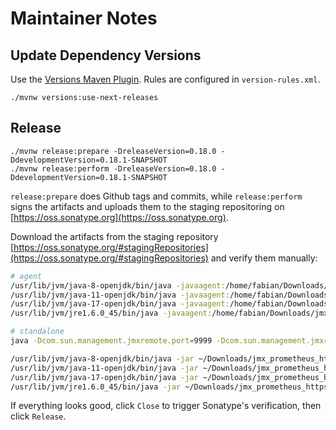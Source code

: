 # Maintainer Notes

## Update Dependency Versions

Use the [Versions Maven Plugin](https://www.mojohaus.org/versions-maven-plugin/index.html). Rules are configured in `version-rules.xml`.

```
./mvnw versions:use-next-releases
```

## Release

```
./mvnw release:prepare -DreleaseVersion=0.18.0 -DdevelopmentVersion=0.18.1-SNAPSHOT
./mvnw release:perform -DreleaseVersion=0.18.0 -DdevelopmentVersion=0.18.1-SNAPSHOT
```

`release:prepare` does Github tags and commits, while `release:perform` signs the artifacts and uploads them to the staging repositoring on [https://oss.sonatype.org](https://oss.sonatype.org).

Download the artifacts from the staging repository [https://oss.sonatype.org/#stagingRepositories](https://oss.sonatype.org/#stagingRepositories) and verify them manually:

```sh
# agent
/usr/lib/jvm/java-8-openjdk/bin/java -javaagent:/home/fabian/Downloads/jmx_prometheus_javaagent-0.18.0.jar=12345:./integration_tests/smoke_tests/src/test/resources/config.yml -jar integration_tests/jmx_example_application/target/jmx_example_application.jar
/usr/lib/jvm/java-11-openjdk/bin/java -javaagent:/home/fabian/Downloads/jmx_prometheus_javaagent-0.18.0.jar=12345:./integration_tests/smoke_tests/src/test/resources/config.yml -jar integration_tests/jmx_example_application/target/jmx_example_application.jar
/usr/lib/jvm/java-17-openjdk/bin/java -javaagent:/home/fabian/Downloads/jmx_prometheus_javaagent-0.18.0.jar=12345:./integration_tests/smoke_tests/src/test/resources/config.yml -jar integration_tests/jmx_example_application/target/jmx_example_application.jar
/usr/lib/jvm/jre1.6.0_45/bin/java -javaagent:/home/fabian/Downloads/jmx_prometheus_javaagent_java6-0.18.0.jar=12345:./integration_tests/smoke_tests/src/test/resources/config.yml -jar integration_tests/jmx_example_application/target/jmx_example_application.jar

# standalone
java -Dcom.sun.management.jmxremote.port=9999 -Dcom.sun.management.jmxremote.authenticate=false -Dcom.sun.management.jmxremote.ssl=false -jar integration_tests/jmx_example_application/target/jmx_example_application.jar

/usr/lib/jvm/java-8-openjdk/bin/java -jar ~/Downloads/jmx_prometheus_httpserver-0.18.0.jar 9000 ./integration_tests/smoke_tests/src/test/resources/config-httpserver.yml
/usr/lib/jvm/java-11-openjdk/bin/java -jar ~/Downloads/jmx_prometheus_httpserver-0.18.0.jar 9000 ./integration_tests/smoke_tests/src/test/resources/config-httpserver.yml
/usr/lib/jvm/java-17-openjdk/bin/java -jar ~/Downloads/jmx_prometheus_httpserver-0.18.0.jar 9000 ./integration_tests/smoke_tests/src/test/resources/config-httpserver.yml
/usr/lib/jvm/jre1.6.0_45/bin/java -jar ~/Downloads/jmx_prometheus_httpserver_java6-0.18.0.jar 9000 ./integration_tests/smoke_tests/src/test/resources/config-httpserver.yml
```

If everything looks good, click `Close` to trigger Sonatype's verification, then click `Release`.
